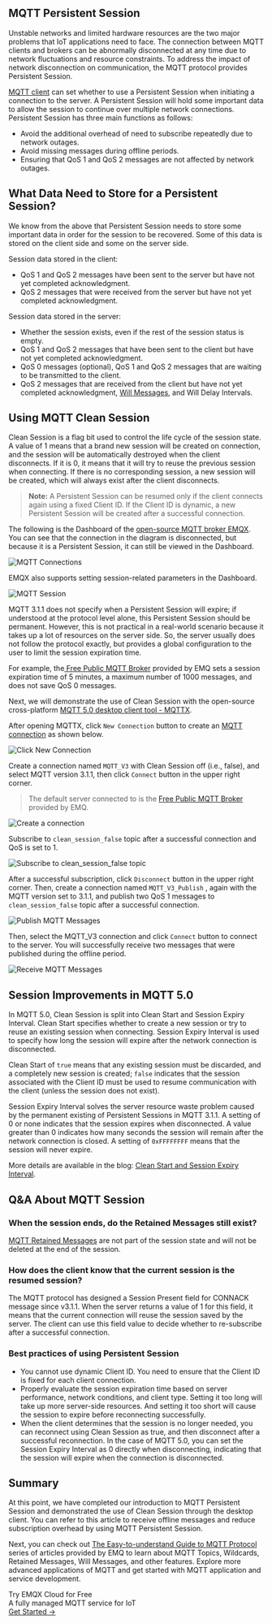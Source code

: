 ## MQTT Persistent Session

Unstable networks and limited hardware resources are the two major problems that IoT applications need to face. The connection between MQTT clients and brokers can be abnormally disconnected at any time due to network fluctuations and resource constraints. To address the impact of network disconnection on communication, the MQTT protocol provides Persistent Session.

[MQTT client](https://www.emqx.com/en/blog/mqtt-client-tools) can set whether to use a Persistent Session when initiating a connection to the server. A Persistent Session will hold some important data to allow the session to continue over multiple network connections. Persistent Session has three main functions as follows:

- Avoid the additional overhead of need to subscribe repeatedly due to network outages.
- Avoid missing messages during offline periods.
- Ensuring that QoS 1 and QoS 2 messages are not affected by network outages.


## What Data Need to Store for a Persistent Session?

We know from the above that Persistent Session needs to store some important data in order for the session to be recovered. Some of this data is stored on the client side and some on the server side.

Session data stored in the client:

- QoS 1 and QoS 2 messages have been sent to the server but have not yet completed acknowledgment.
- QoS 2 messages that were received from the server but have not yet completed acknowledgment.

Session data stored in the server:

- Whether the session exists, even if the rest of the session status is empty.
- QoS 1 and QoS 2 messages that have been sent to the client but have not yet completed acknowledgment.
- QoS 0 messages (optional), QoS 1 and QoS 2 messages that are waiting to be transmitted to the client.
- QoS 2 messages that are received from the client but have not yet completed acknowledgment, [Will Messages](https://www.emqx.com/en/blog/use-of-mqtt-will-message), and Will Delay Intervals.

## Using MQTT Clean Session

Clean Session is a flag bit used to control the life cycle of the session state. A value of 1 means that a brand new session will be created on connection, and the session will be automatically destroyed when the client disconnects. If it is 0, it means that it will try to reuse the previous session when connecting. If there is no corresponding session, a new session will be created, which will always exist after the client disconnects.

> **Note:** A Persistent Session can be resumed only if the client connects again using a fixed Client ID. If the Client ID is dynamic, a new Persistent Session will be created after a successful connection.

The following is the Dashboard of the [open-source MQTT broker EMQX](https://www.emqx.io/). You can see that the connection in the diagram is disconnected, but because it is a Persistent Session, it can still be viewed in the Dashboard.

![MQTT Connections](https://assets.emqx.com/images/f66ac8daa11ef2ff5df6b466cd81b510.png)

EMQX also supports setting session-related parameters in the Dashboard.

![MQTT Session](https://assets.emqx.com/images/b1a0e23bf46e46762ce8dd9fc4a38bef.png)

MQTT 3.1.1 does not specify when a Persistent Session will expire; if understood at the protocol level alone, this Persistent Session should be permanent. However, this is not practical in a real-world scenario because it takes up a lot of resources on the server side. So, the server usually does not follow the protocol exactly, but provides a global configuration to the user to limit the session expiration time.

For example, the[ Free Public MQTT Broker](https://www.emqx.com/en/mqtt/public-mqtt5-broker) provided by EMQ sets a session expiration time of 5 minutes, a maximum number of 1000 messages, and does not save QoS 0 messages.

Next, we will demonstrate the use of Clean Session with the open-source cross-platform [MQTT 5.0 desktop client tool - MQTTX](https://mqttx.app/).

After opening MQTTX, click `New Connection` button to create an [MQTT connection](https://www.emqx.com/en/blog/how-to-set-parameters-when-establishing-an-mqtt-connection) as shown below.

![Click New Connection](https://assets.emqx.com/images/905a669d634a4438a7bdcc6cad90b975.png)

Create a connection named `MQTT_V3` with Clean Session off (i.e., false), and select MQTT version 3.1.1, then click `Connect` button in the upper right corner.

> The default server connected to is the [Free Public MQTT Broker](https://www.emqx.com/en/mqtt/public-mqtt5-broker) provided by EMQ.

![Create a connection](https://assets.emqx.com/images/fb8b1986a743b061cab5028c353016c9.png)

Subscribe to `clean_session_false` topic after a successful connection and QoS is set to 1.

![Subscribe to clean_session_false topic](https://assets.emqx.com/images/5fa0b38984c1f199bbd6f875a6a65bd4.png)

After a successful subscription, click `Disconnect` button in the upper right corner. Then, create a connection named `MQTT_V3_Publish` , again with the MQTT version set to 3.1.1, and publish two QoS 1 messages to `clean_session_false` topic after a successful connection.

![Publish MQTT Messages](https://assets.emqx.com/images/1590dd170d31a0576110dd2790a8eabd.png)

Then, select the MQTT_V3 connection and click `Connect` button to connect to the server. You will successfully receive two messages that were published during the offline period.

![Receive MQTT Messages](https://assets.emqx.com/images/3797fb43e05558eca50e41596e307fde.png)


## Session Improvements in MQTT 5.0

In MQTT 5.0, Clean Session is split into Clean Start and Session Expiry Interval. Clean Start specifies whether to create a new session or try to reuse an existing session when connecting. Session Expiry Interval is used to specify how long the session will expire after the network connection is disconnected.

Clean Start of `true` means that any existing session must be discarded, and a completely new session is created; `false` indicates that the session associated with the Client ID must be used to resume communication with the client (unless the session does not exist).

Session Expiry Interval solves the server resource waste problem caused by the permanent existing of Persistent Sessions in MQTT 3.1.1. A setting of 0 or none indicates that the session expires when disconnected. A value greater than 0 indicates how many seconds the session will remain after the network connection is closed. A setting of `0xFFFFFFFF` means that the session will never expire.

More details are available in the blog: [Clean Start and Session Expiry Interval](https://www.emqx.com/en/blog/mqtt5-new-feature-clean-start-and-session-expiry-interval).


## Q&A About MQTT Session

### When the session ends, do the Retained Messages still exist?

[MQTT Retained Messages](https://www.emqx.com/en/blog/mqtt5-features-retain-message) are not part of the session state and will not be deleted at the end of the session.

### How does the client know that the current session is the resumed session?

The MQTT protocol has designed a Session Present field for CONNACK message since v3.1.1. When the server returns a value of 1 for this field, it means that the current connection will reuse the session saved by the server. The client can use this field value to decide whether to re-subscribe after a successful connection.

### Best practices of using Persistent Session

- You cannot use dynamic Client ID. You need to ensure that the Client ID is fixed for each client connection.
- Properly evaluate the session expiration time based on server performance, network conditions, and client type. Setting it too long will take up more server-side resources. And setting it too short will cause the session to expire before reconnecting successfully.
- When the client determines that the session is no longer needed, you can reconnect using Clean Session as true, and then disconnect after a successful reconnection. In the case of MQTT 5.0, you can set the Session Expiry Interval as 0 directly when disconnecting, indicating that the session will expire when the connection is disconnected.

## Summary

At this point, we have completed our introduction to MQTT Persistent Session and demonstrated the use of Clean Session through the desktop client. You can refer to this article to receive offline messages and reduce subscription overhead by using MQTT Persistent Session.

Next, you can check out [The Easy-to-understand Guide to MQTT Protocol](https://www.emqx.com/en/mqtt-guide) series of articles provided by EMQ to learn about MQTT Topics, Wildcards, Retained Messages, Will Messages, and other features. Explore more advanced applications of MQTT and get started with MQTT application and service development.




<section class="promotion">
    <div>
        Try EMQX Cloud for Free
        <div class="is-size-14 is-text-normal has-text-weight-normal">A fully managed MQTT service for IoT</div>
    </div>
    <a href="https://accounts.emqx.com/signup?continue=https://cloud-intl.emqx.com/console/deployments/0?oper=new" class="button is-gradient px-5">Get Started →</a>
</section>
